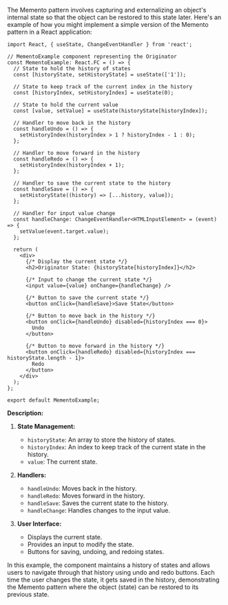 The Memento pattern involves capturing and externalizing an object's internal state so that the object can be restored to this state later. Here's an example of how you might implement a simple version of the Memento pattern in a React application:

```tsx
import React, { useState, ChangeEventHandler } from 'react';

// MementoExample component representing the Originator
const MementoExample: React.FC = () => {
  // State to hold the history of states
  const [historyState, setHistoryState] = useState(['1']);
  
  // State to keep track of the current index in the history
  const [historyIndex, setHistoryIndex] = useState(0);

  // State to hold the current value
  const [value, setValue] = useState(historyState[historyIndex]);

  // Handler to move back in the history
  const handleUndo = () => {
    setHistoryIndex(historyIndex > 1 ? historyIndex - 1 : 0);
  };

  // Handler to move forward in the history
  const handleRedo = () => {
    setHistoryIndex(historyIndex + 1);
  };

  // Handler to save the current state to the history
  const handleSave = () => {
    setHistoryState((history) => [...history, value]);
  };

  // Handler for input value change
  const handleChange: ChangeEventHandler<HTMLInputElement> = (event) => {
    setValue(event.target.value);
  };

  return (
    <div>
      {/* Display the current state */}
      <h2>Originator State: {historyState[historyIndex]}</h2>
      
      {/* Input to change the current state */}
      <input value={value} onChange={handleChange} />
      
      {/* Button to save the current state */}
      <button onClick={handleSave}>Save State</button>
      
      {/* Button to move back in the history */}
      <button onClick={handleUndo} disabled={historyIndex === 0}>
        Undo
      </button>
      
      {/* Button to move forward in the history */}
      <button onClick={handleRedo} disabled={historyIndex === historyState.length - 1}>
        Redo
      </button>
    </div>
  );
};

export default MementoExample;

```

**Description:**

1. **State Management:**
   - `historyState`: An array to store the history of states.
   - `historyIndex`: An index to keep track of the current state in the history.
   - `value`: The current state.

2. **Handlers:**
   - `handleUndo`: Moves back in the history.
   - `handleRedo`: Moves forward in the history.
   - `handleSave`: Saves the current state to the history.
   - `handleChange`: Handles changes to the input value.

3. **User Interface:**
   - Displays the current state.
   - Provides an input to modify the state.
   - Buttons for saving, undoing, and redoing states.

In this example, the component maintains a history of states and allows users to navigate through that history using undo and redo buttons. Each time the user changes the state, it gets saved in the history, demonstrating the Memento pattern where the object (state) can be restored to its previous state.